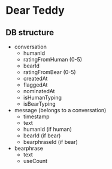 # Dear Teddy

## DB structure

* conversation
    - humanId
    - ratingFromHuman (0-5)
    - bearId
    - ratingFromBear (0-5)
    - createdAt
    - flaggedAt
    - nominatedAt
    - isHumanTyping
    - isBearTyping
* message (belongs to a conversation)
    - timestamp
    - text
    - humanId (if human)
    - bearId (if bear)
    - bearphraseId (if bear)
* bearphrase
    - text
    - useCount
